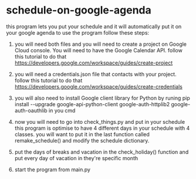 # schedule-on-google-agenda
this program lets you put your schedule and it will automatically put it on your google agenda
to use the program follow these steps:

1.  you will need both files and you will need to create a project on Google Cloud console. You will need to have the Google Calendar API.
    follow this tutorial to do that https://developers.google.com/workspace/guides/create-project

2.  you will need a credentials.json file that contacts with your project.
    follow this tutorial to do that https://developers.google.com/workspace/guides/create-credentials

3.  you will also need to install Google client library for Python
        by runing   pip install --upgrade google-api-python-client google-auth-httplib2 google-auth-oauthlib        in you cmd

4.  now you will need to go into check_things.py and put in your schedule this program is optimise to have 4 different days in your schedule with 4 classes.
    you will want to put it in the last function called remake_schedule() and modify the schedule dictionary.

5.  put the days of breaks and vacation in the check_holiday() function and put every day of vacation in they're specific month 

6.  start the program from main.py
